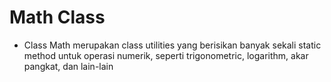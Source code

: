# Math Class

- Class Math merupakan class utilities yang berisikan banyak sekali static method untuk operasi numerik, seperti trigonometric, logarithm, akar pangkat, dan lain-lain